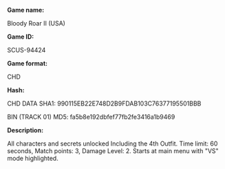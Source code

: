 **Game name:**

Bloody Roar II (USA)

**Game ID:**

SCUS-94424

**Game format:**

CHD

**Hash:**

CHD DATA SHA1: 990115EB22E748D2B9FDAB103C76377195501BBB

BIN (TRACK 01) MD5: fa5b8e192dbfef77fb2fe3416a1b9469

**Description:**

All characters and secrets unlocked Including  the 4th Outfit. Time limit: 60 seconds, Match points: 3, Damage Level: 2. Starts at main menu with "VS" mode highlighted. 